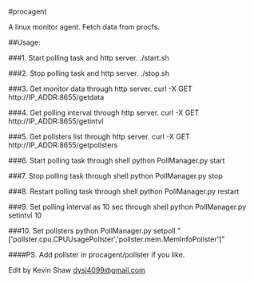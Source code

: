 #procagent

A linux monitor agent. Fetch data from procfs.

##Usage:

###1. Start polling task and http server.
	./start.sh

###2. Stop polling task and http server.
	./stop.sh

###3. Get monitor data through http server.
	curl -X GET http://IP_ADDR:8655/getdata
	
###4. Get polling interval through http server.
	curl -X GET http://IP_ADDR:8655/getintvl
	
###5. Get pollsters list through http server.
	curl -X GET http://IP_ADDR:8655/getpollsters

###6. Start polling task through shell
	python PollManager.py start

###7. Stop polling task through shell
	python PollManager.py stop

###8. Restart polling task through shell
	python PollManager.py restart

###9. Set polling interval as 10 sec through shell
	python PollManager.py setintvl 10

###10. Set pollsters
	python PollManager.py setpoll "['pollster.cpu.CPUUsagePollster','pollster.mem.MemInfoPollster']"

####PS. Add pollster in procagent/pollster if you like.

Edit by Kevin Shaw dysj4099@gmail.com
